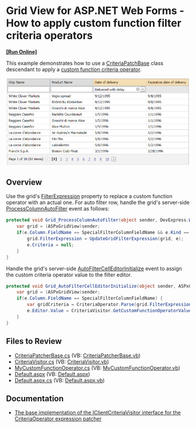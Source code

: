 # Grid View for ASP.NET Web Forms - How to apply custom function filter criteria operators
<!-- run online -->
**[[Run Online]](https://codecentral.devexpress.com/t546944/)**
<!-- run online end -->

This example demonstrates how to use a [CriteriaPatchBase](https://supportcenter.devexpress.com/ticket/details/t320172/how-to-traverse-through-and-modify-the-criteriaoperator-instances) class descendant to apply a [custom function criteria operator](https://docs.devexpress.com/eXpressAppFramework/113480/filtering/in-list-view/custom-function-criteria-operators).

![Custom function filter criteria operator](customFunctionCriteriaOperator.png)

## Overview

Use the grid's [FilterExpression](https://docs.devexpress.com/AspNet/DevExpress.Web.ASPxGridBase.FilterExpression) property to replace a custom function operator with an actual one. For auto filter row, handle the grid's server-side [ProcessColumnAutoFilter](https://docs.devexpress.com/AspNet/DevExpress.Web.ASPxGridView.ProcessColumnAutoFilter) event as follows:

```cs
protected void Grid_ProcessColumnAutoFilter(object sender, DevExpress.Web.ASPxGridViewAutoFilterEventArgs e) {
    var grid = (ASPxGridView)sender;
    if(e.Column.FieldName == SpecialFilterColumnFieldName && e.Kind == GridViewAutoFilterEventKind.CreateCriteria) {
        grid.FilterExpression = UpdateGridFilterExpression(grid, e);
        e.Criteria = null;
    }
}
```

Handle the grid's server-side [AutoFilterCellEditorInitialize](https://docs.devexpress.com/AspNet/DevExpress.Web.ASPxGridView.AutoFilterCellEditorInitialize) event to assign the custom criteria operator value to the filter editor.

```cs
protected void Grid_AutoFilterCellEditorInitialize(object sender, ASPxGridViewEditorEventArgs e) {
    var grid = (ASPxGridView)sender;
    if(e.Column.FieldName == SpecialFilterColumnFieldName) {
        var gridCriteria = CriteriaOperator.Parse(grid.FilterExpression);
        e.Editor.Value = CriteriaVisitor.GetCustomFunctionOperatorValue(gridCriteria, e.Column.FieldName);
    }
}
```

## Files to Review

* [CriteriaPatcherBase.cs](./CS/App_Code/CriteriaPatcherBase.cs) (VB: [CriteriaPatcherBase.vb](./VB/App_Code/CriteriaPatcherBase.vb))
* [CriteriaVisitor.cs](./CS/App_Code/CriteriaVisitor.cs) (VB: [CriteriaVisitor.vb](./VB/App_Code/CriteriaVisitor.vb))
* [MyCustomFunctionOperator.cs](./CS/App_Code/MyCustomFunctionOperator.cs) (VB: [MyCustomFunctionOperator.vb](./VB/App_Code/MyCustomFunctionOperator.vb))
* [Default.aspx](./CS/Default.aspx) (VB: [Default.aspx](./VB/Default.aspx))
* [Default.aspx.cs](./CS/Default.aspx.cs) (VB: [Default.aspx.vb](./VB/Default.aspx.vb))

## Documentation

* [The base implementation of the IClientCriteriaVisitor interface for the CriteriaOperator expression patcher](https://supportcenter.devexpress.com/ticket/details/t320172/how-to-traverse-through-and-modify-the-criteriaoperator-instances)
